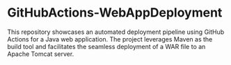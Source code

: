 # GitHubActions-WebAppDeployment
This repository showcases an automated deployment pipeline using GitHub Actions for a Java web application. The project leverages Maven as the build tool and facilitates the seamless deployment of a WAR file to an Apache Tomcat server.
